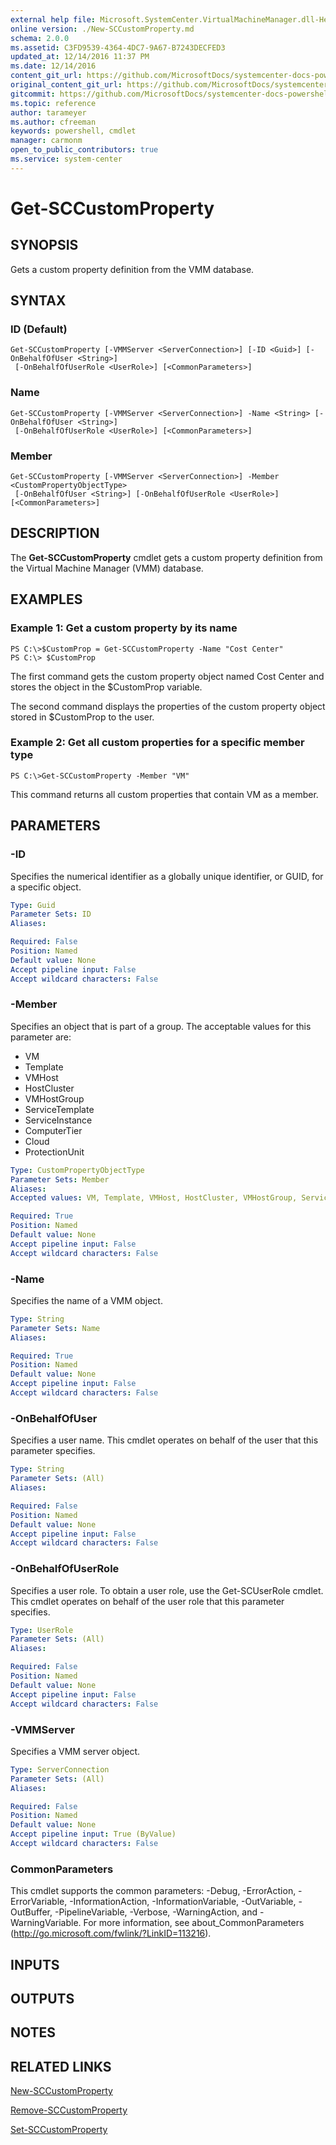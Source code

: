 ```yaml
---
external help file: Microsoft.SystemCenter.VirtualMachineManager.dll-Help.xml
online version: ./New-SCCustomProperty.md
schema: 2.0.0
ms.assetid: C3FD9539-4364-4DC7-9A67-B7243DECFED3
updated_at: 12/14/2016 11:37 PM
ms.date: 12/14/2016
content_git_url: https://github.com/MicrosoftDocs/systemcenter-docs-powershell/blob/master/systemcenter-cmdlets/SystemCenter2016/VirtualMachineManager/v1/Get-SCCustomProperty.md
original_content_git_url: https://github.com/MicrosoftDocs/systemcenter-docs-powershell/blob/master/systemcenter-cmdlets/SystemCenter2016/VirtualMachineManager/v1/Get-SCCustomProperty.md
gitcommit: https://github.com/MicrosoftDocs/systemcenter-docs-powershell/blob/ddd0fefc9adaabb9394eb6c21b33370913d1830d/systemcenter-cmdlets/SystemCenter2016/VirtualMachineManager/v1/Get-SCCustomProperty.md
ms.topic: reference
author: tarameyer
ms.author: cfreeman
keywords: powershell, cmdlet
manager: carmonm
open_to_public_contributors: true
ms.service: system-center
---
```


# Get-SCCustomProperty

## SYNOPSIS
Gets a custom property definition from the VMM database.

## SYNTAX

### ID (Default)
```
Get-SCCustomProperty [-VMMServer <ServerConnection>] [-ID <Guid>] [-OnBehalfOfUser <String>]
 [-OnBehalfOfUserRole <UserRole>] [<CommonParameters>]
```

### Name
```
Get-SCCustomProperty [-VMMServer <ServerConnection>] -Name <String> [-OnBehalfOfUser <String>]
 [-OnBehalfOfUserRole <UserRole>] [<CommonParameters>]
```

### Member
```
Get-SCCustomProperty [-VMMServer <ServerConnection>] -Member <CustomPropertyObjectType>
 [-OnBehalfOfUser <String>] [-OnBehalfOfUserRole <UserRole>] [<CommonParameters>]
```

## DESCRIPTION
The **Get-SCCustomProperty** cmdlet gets a custom property definition from the Virtual Machine Manager (VMM) database.

## EXAMPLES

### Example 1: Get a custom property by its name
```
PS C:\>$CustomProp = Get-SCCustomProperty -Name "Cost Center"
PS C:\> $CustomProp
```

The first command gets the custom property object named Cost Center and stores the object in the $CustomProp variable.

The second command displays the properties of the custom property object stored in $CustomProp to the user.

### Example 2: Get all custom properties for a specific member type
```
PS C:\>Get-SCCustomProperty -Member "VM"
```

This command returns all custom properties that contain VM as a member.

## PARAMETERS

### -ID
Specifies the numerical identifier as a globally unique identifier, or GUID, for a specific object.

```yaml
Type: Guid
Parameter Sets: ID
Aliases: 

Required: False
Position: Named
Default value: None
Accept pipeline input: False
Accept wildcard characters: False
```

### -Member
Specifies an object that is part of a group.
The acceptable values for this parameter are:

- VM
- Template
- VMHost
- HostCluster
- VMHostGroup
- ServiceTemplate
- ServiceInstance
- ComputerTier
- Cloud
- ProtectionUnit

```yaml
Type: CustomPropertyObjectType
Parameter Sets: Member
Aliases: 
Accepted values: VM, Template, VMHost, HostCluster, VMHostGroup, ServiceTemplate, ServiceInstance, ComputerTier, Cloud, ProtectionUnit

Required: True
Position: Named
Default value: None
Accept pipeline input: False
Accept wildcard characters: False
```

### -Name
Specifies the name of a VMM object.

```yaml
Type: String
Parameter Sets: Name
Aliases: 

Required: True
Position: Named
Default value: None
Accept pipeline input: False
Accept wildcard characters: False
```

### -OnBehalfOfUser
Specifies a user name.
This cmdlet operates on behalf of the user that this parameter specifies.

```yaml
Type: String
Parameter Sets: (All)
Aliases: 

Required: False
Position: Named
Default value: None
Accept pipeline input: False
Accept wildcard characters: False
```

### -OnBehalfOfUserRole
Specifies a user role.
To obtain a user role, use the Get-SCUserRole cmdlet.
This cmdlet operates on behalf of the user role that this parameter specifies.

```yaml
Type: UserRole
Parameter Sets: (All)
Aliases: 

Required: False
Position: Named
Default value: None
Accept pipeline input: False
Accept wildcard characters: False
```

### -VMMServer
Specifies a VMM server object.

```yaml
Type: ServerConnection
Parameter Sets: (All)
Aliases: 

Required: False
Position: Named
Default value: None
Accept pipeline input: True (ByValue)
Accept wildcard characters: False
```

### CommonParameters
This cmdlet supports the common parameters: -Debug, -ErrorAction, -ErrorVariable, -InformationAction, -InformationVariable, -OutVariable, -OutBuffer, -PipelineVariable, -Verbose, -WarningAction, and -WarningVariable. For more information, see about_CommonParameters (http://go.microsoft.com/fwlink/?LinkID=113216).

## INPUTS

## OUTPUTS

## NOTES

## RELATED LINKS

[New-SCCustomProperty](xref:SystemCenter2016/VirtualMachineManager/v1/New-SCCustomProperty.md)

[Remove-SCCustomProperty](xref:SystemCenter2016/VirtualMachineManager/v1/Remove-SCCustomProperty.md)

[Set-SCCustomProperty](xref:SystemCenter2016/VirtualMachineManager/v1/Set-SCCustomProperty.md)

